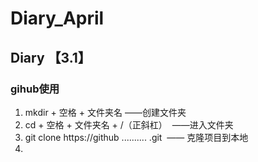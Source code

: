 # Diary_April

## Diary 【3.1】

### gihub使用

1. mkdir + 空格  + 文件夹名 ——创建文件夹
2. cd + 空格 + 文件夹名 + /（正斜杠）  ——进入文件夹
3. git clone https://github .......... .git  —— 克隆项目到本地
4. 
